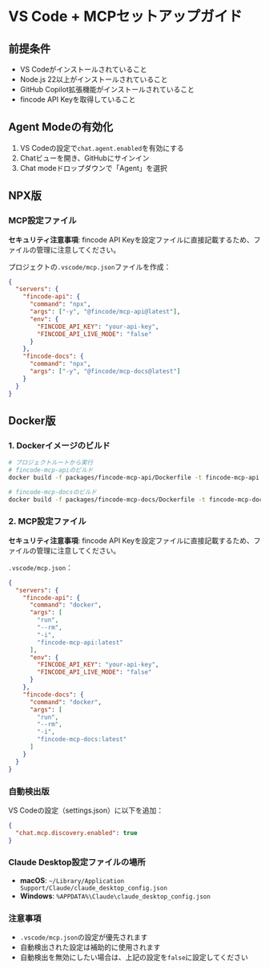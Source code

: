 # VS Code + MCPセットアップガイド

## 前提条件

- VS Codeがインストールされていること
- Node.js 22以上がインストールされていること
- GitHub Copilot拡張機能がインストールされていること
- fincode API Keyを取得していること

## Agent Modeの有効化

1. VS Codeの設定で`chat.agent.enabled`を有効にする
2. Chatビューを開き、GitHubにサインイン
3. Chat modeドロップダウンで「Agent」を選択

## NPX版

### MCP設定ファイル

**セキュリティ注意事項**: fincode API Keyを設定ファイルに直接記載するため、ファイルの管理に注意してください。

プロジェクトの`.vscode/mcp.json`ファイルを作成：

```json
{
  "servers": {
    "fincode-api": {
      "command": "npx",
      "args": ["-y", "@fincode/mcp-api@latest"],
      "env": {
        "FINCODE_API_KEY": "your-api-key",
        "FINCODE_API_LIVE_MODE": "false"
      }
    },
    "fincode-docs": {
      "command": "npx",
      "args": ["-y", "@fincode/mcp-docs@latest"]
    }
  }
}
```


## Docker版

### 1. Dockerイメージのビルド

```bash
# プロジェクトルートから実行
# fincode-mcp-apiのビルド
docker build -f packages/fincode-mcp-api/Dockerfile -t fincode-mcp-api:latest .

# fincode-mcp-docsのビルド
docker build -f packages/fincode-mcp-docs/Dockerfile -t fincode-mcp-docs:latest .
```

### 2. MCP設定ファイル

**セキュリティ注意事項**: fincode API Keyを設定ファイルに直接記載するため、ファイルの管理に注意してください。

`.vscode/mcp.json`：

```json
{
  "servers": {
    "fincode-api": {
      "command": "docker",
      "args": [
        "run",
        "--rm",
        "-i",
        "fincode-mcp-api:latest"
      ],
      "env": {
        "FINCODE_API_KEY": "your-api-key",
        "FINCODE_API_LIVE_MODE": "false"
      }
    },
    "fincode-docs": {
      "command": "docker",
      "args": [
        "run",
        "--rm",
        "-i",
        "fincode-mcp-docs:latest"
      ]
    }
  }
}
```

### 自動検出版

VS Codeの設定（settings.json）に以下を追加：

```json
{
  "chat.mcp.discovery.enabled": true
}
```

### Claude Desktop設定ファイルの場所

- **macOS**: `~/Library/Application Support/Claude/claude_desktop_config.json`
- **Windows**: `%APPDATA%\Claude\claude_desktop_config.json`

### 注意事項

- `.vscode/mcp.json`の設定が優先されます
- 自動検出された設定は補助的に使用されます
- 自動検出を無効にしたい場合は、上記の設定を`false`に設定してください
